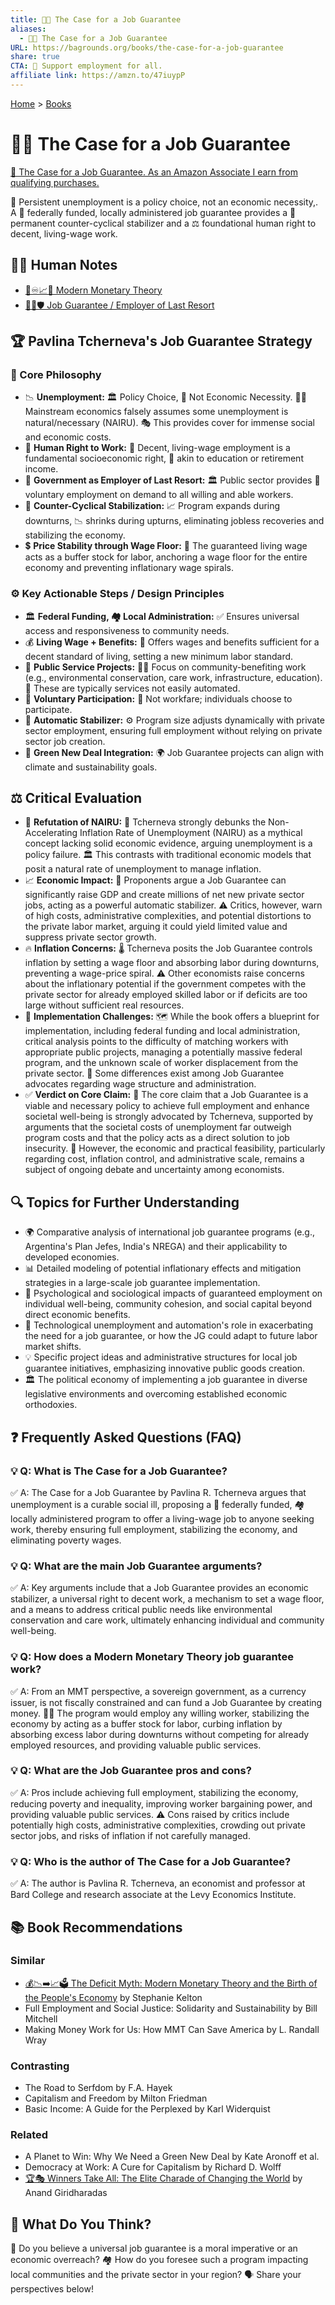 ```yaml
---
title: 💼✅ The Case for a Job Guarantee
aliases:
  - 💼✅ The Case for a Job Guarantee
URL: https://bagrounds.org/books/the-case-for-a-job-guarantee
share: true
CTA: 🤝 Support employment for all.
affiliate link: https://amzn.to/47iuypP
---
```

[Home](../index.md) > [Books](./index.md)  
# 💼✅ The Case for a Job Guarantee  
[🛒 The Case for a Job Guarantee. As an Amazon Associate I earn from qualifying purchases.](https://amzn.to/47iuypP)  
  
📢 Persistent unemployment is a policy choice, not an economic necessity,. A 🏦 federally funded, locally administered job guarantee provides a 🔄 permanent counter-cyclical stabilizer and a ⚖️ foundational human right to decent, living-wage work.  
  
## 📝🐒 Human Notes  
- [🏦♾️📈💸 Modern Monetary Theory](../topics/modern-monetary-theory.md)  
- [🧑‍💼🛡️ Job Guarantee / Employer of Last Resort](../topics/job-guarantee-employer-of-last-resort.md)  
  
## 🏆 Pavlina Tcherneva's Job Guarantee Strategy  
  
### 🎯 Core Philosophy  
* 📉 **Unemployment:** 🏛️ Policy Choice, 🚫 Not Economic Necessity. 👨‍🏫 Mainstream economics falsely assumes some unemployment is natural/necessary (NAIRU). 🎭 This provides cover for immense social and economic costs.  
* 🤝 **Human Right to Work:** 📜 Decent, living-wage employment is a fundamental socioeconomic right, 🏫 akin to education or retirement income.  
* 🏢 **Government as Employer of Last Resort:** 🏛️ Public sector provides 🙋 voluntary employment on demand to all willing and able workers.  
* 🔄 **Counter-Cyclical Stabilization:** 📈 Program expands during downturns, 📉 shrinks during upturns, eliminating jobless recoveries and stabilizing the economy.  
* 💲 **Price Stability through Wage Floor:** 🚧 The guaranteed living wage acts as a buffer stock for labor, anchoring a wage floor for the entire economy and preventing inflationary wage spirals.  
  
### ⚙️ Key Actionable Steps / Design Principles  
* 🏛️ **Federal Funding, 🏘️ Local Administration:** ✅ Ensures universal access and responsiveness to community needs.  
* 💰 **Living Wage + Benefits:** 🎁 Offers wages and benefits sufficient for a decent standard of living, setting a new minimum labor standard.  
* 🤝 **Public Service Projects:** 🧑‍🌾 Focus on community-benefiting work (e.g., environmental conservation, care work, infrastructure, education). 🤖 These are typically services not easily automated.  
* 🙋 **Voluntary Participation:** 🚫 Not workfare; individuals choose to participate.  
* 🔄 **Automatic Stabilizer:** ⚙️ Program size adjusts dynamically with private sector employment, ensuring full employment without relying on private sector job creation.  
* 🌱 **Green New Deal Integration:** 🌍 Job Guarantee projects can align with climate and sustainability goals.  
  
## ⚖️ Critical Evaluation  
  
* 🚫 **Refutation of NAIRU:** 🙅 Tcherneva strongly debunks the Non-Accelerating Inflation Rate of Unemployment (NAIRU) as a mythical concept lacking solid economic evidence, arguing unemployment is a policy failure. 🏛️ This contrasts with traditional economic models that posit a natural rate of unemployment to manage inflation.  
* 📈 **Economic Impact:** 🚀 Proponents argue a Job Guarantee can significantly raise GDP and create millions of net new private sector jobs, acting as a powerful automatic stabilizer. ⚠️ Critics, however, warn of high costs, administrative complexities, and potential distortions to the private labor market, arguing it could yield limited value and suppress private sector growth.  
* 🔥 **Inflation Concerns:** 🌡️ Tcherneva posits the Job Guarantee controls inflation by setting a wage floor and absorbing labor during downturns, preventing a wage-price spiral. ⚠️ Other economists raise concerns about the inflationary potential if the government competes with the private sector for already employed skilled labor or if deficits are too large without sufficient real resources.  
* 🚧 **Implementation Challenges:** 🗺️ While the book offers a blueprint for implementation, including federal funding and local administration, critical analysis points to the difficulty of matching workers with appropriate public projects, managing a potentially massive federal program, and the unknown scale of worker displacement from the private sector. 🤝 Some differences exist among Job Guarantee advocates regarding wage structure and administration.  
* ✅ **Verdict on Core Claim:** 🎯 The core claim that a Job Guarantee is a viable and necessary policy to achieve full employment and enhance societal well-being is strongly advocated by Tcherneva, supported by arguments that the societal costs of unemployment far outweigh program costs and that the policy acts as a direct solution to job insecurity. 🤔 However, the economic and practical feasibility, particularly regarding cost, inflation control, and administrative scale, remains a subject of ongoing debate and uncertainty among economists.  
  
## 🔍 Topics for Further Understanding  
  
* 🌍 Comparative analysis of international job guarantee programs (e.g., Argentina's Plan Jefes, India's NREGA) and their applicability to developed economies.  
* 📊 Detailed modeling of potential inflationary effects and mitigation strategies in a large-scale job guarantee implementation.  
* 🧠 Psychological and sociological impacts of guaranteed employment on individual well-being, community cohesion, and social capital beyond direct economic benefits.  
* 🤖 Technological unemployment and automation's role in exacerbating the need for a job guarantee, or how the JG could adapt to future labor market shifts.  
* 💡 Specific project ideas and administrative structures for local job guarantee initiatives, emphasizing innovative public goods creation.  
* 🏛️ The political economy of implementing a job guarantee in diverse legislative environments and overcoming established economic orthodoxies.  
  
## ❓ Frequently Asked Questions (FAQ)  
  
### 💡 Q: What is The Case for a Job Guarantee?  
✅ A: The Case for a Job Guarantee by Pavlina R. Tcherneva argues that unemployment is a curable social ill, proposing a 🏦 federally funded, 🏘️ locally administered program to offer a living-wage job to anyone seeking work, thereby ensuring full employment, stabilizing the economy, and eliminating poverty wages.  
  
### 💡 Q: What are the main Job Guarantee arguments?  
✅ A: Key arguments include that a Job Guarantee provides an economic stabilizer, a universal right to decent work, a mechanism to set a wage floor, and a means to address critical public needs like environmental conservation and care work, ultimately enhancing individual and community well-being.  
  
### 💡 Q: How does a Modern Monetary Theory job guarantee work?  
✅ A: From an MMT perspective, a sovereign government, as a currency issuer, is not fiscally constrained and can fund a Job Guarantee by creating money. 🧑‍🏭 The program would employ any willing worker, stabilizing the economy by acting as a buffer stock for labor, curbing inflation by absorbing excess labor during downturns without competing for already employed resources, and providing valuable public services.  
  
### 💡 Q: What are the Job Guarantee pros and cons?  
✅ A: Pros include achieving full employment, stabilizing the economy, reducing poverty and inequality, improving worker bargaining power, and providing valuable public services. ⚠️ Cons raised by critics include potentially high costs, administrative complexities, crowding out private sector jobs, and risks of inflation if not carefully managed.  
  
### 💡 Q: Who is the author of The Case for a Job Guarantee?  
✅ A: The author is Pavlina R. Tcherneva, an economist and professor at Bard College and research associate at the Levy Economics Institute.  
  
## 📚 Book Recommendations  
  
### Similar  
* [💰📉➡️📈🗳️ The Deficit Myth: Modern Monetary Theory and the Birth of the People's Economy](./the-deficit-myth.md) by Stephanie Kelton  
* Full Employment and Social Justice: Solidarity and Sustainability by Bill Mitchell  
* Making Money Work for Us: How MMT Can Save America by L. Randall Wray  
  
### Contrasting  
* The Road to Serfdom by F.A. Hayek  
* Capitalism and Freedom by Milton Friedman  
* Basic Income: A Guide for the Perplexed by Karl Widerquist  
  
### Related  
* A Planet to Win: Why We Need a Green New Deal by Kate Aronoff et al.  
* Democracy at Work: A Cure for Capitalism by Richard D. Wolff  
* [🏆🎭 Winners Take All: The Elite Charade of Changing the World](./winners-take-all-the-elite-charade-of-changing-the-world.md) by Anand Giridharadas  
  
## 🫵 What Do You Think?  
🤔 Do you believe a universal job guarantee is a moral imperative or an economic overreach? 🏘️ How do you foresee such a program impacting local communities and the private sector in your region? 🗣️ Share your perspectives below!